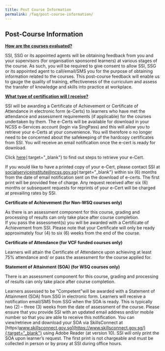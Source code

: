 ```yaml
---
title: Post Course Information
permalink: /faq/post-course-information/
---
```


## Post-Course Information

**<u>How are the courses evaluated?</u>**  
  
SSI, SSG or its appointed agents will be obtaining feedback from you and your supervisors (for organisation sponsored learners) at various stages of the course. As such, you will be required to give consent to allow SSI, SSG or its appointed agent to call/email/SMS you for the purpose of obtaining information related to the courses. This post-course feedback will enable us to gauge the quality of training, effectiveness of the curriculum and assess the transfer of knowledge and skills into practice at workplace.  
  
  
**<u>What type of certification will I receive?</u>**  
  
SSI will be awarding a Certificate of Achievement or Certificate of Attendance in electronic form (e-Certs) to learners who have met the attendance and assessment requirements (if applicable) for the courses undertaken by them. The e-Certs will be available for download in your NCSS e-Services account (login via SingPass) and this will allow you to retrieve your e-Certs at your convenience. You will therefore o no longer need to be concerned about the safekeeping of the hardcopy certificates from SSI. You will receive an email notification once the e-cert is ready for download.  
  
Click  [here](https://www.ssi.sg/SSI/media/SSI-Media-Library/Documents/Download-eCertificate-V2-Guide.pdf){:target="_blank"}     to find out steps to retrieve your e-Cert.  
  
If you would like to have a printed copy of your e-Cert, please contact SSI at  [socialserviceinstitute@ncss.gov.sg](mailto:socialserviceinstitute@ncss.gov.sg){:target="_blank"}     within six (6) months from the date of email notification sent on the download of e-certs. The first print will be provided free of charge. Any request received after six (6) months or subsequent requests for reprints of your e-Cert will be charged at prevailing rates by SSI.  
  
**Certificate of Achievement (for Non-WSQ courses only)**  
  
As there is an assessment component for this course, grading and processing of results can only take place after course completion.  
If you pass the assessment(s) you will be awarded with a Certificate of Achievement from SSI. Please note that your Certificate will only be ready approximately four (4) to six (6) weeks from the end of the course.  
  
**Certificate of Attendance (for VCF funded courses only)**  
  
Learners will attain the Certificate of Attendance upon achieving at least 75% attendance and/ or pass the assessment for the course applied for.  
  
**Statement of Attainment (SOA) (for WSQ courses only)**  
  
There is an assessment component for this course, grading and processing of results can only take place after course completion.  
  
Learners assessed to be “Competent”will be awarded with a Statement of Attainment (SOA) from SSG in electronic form. Learners will receive a notification email/SMS from SSG when the SOA is ready. This is typically two (2) – three (3) weeks from the date of assessment of the course. Please ensure that you provide SSI with an updated email address and/or mobile number so that you are able to receive this notification. You can view/retrieve and download your SOA via SkillsConnect at  [https:\\www.skillsconnect.gov.sg](https://www.skillsconnect.gov.sg/){:target="_blank"}     using Adobe Reader (at version 10). SSI will only print the SOA upon learner’s request. The first print is not chargeable and must be collected in person or by proxy at SSI during office hours.
